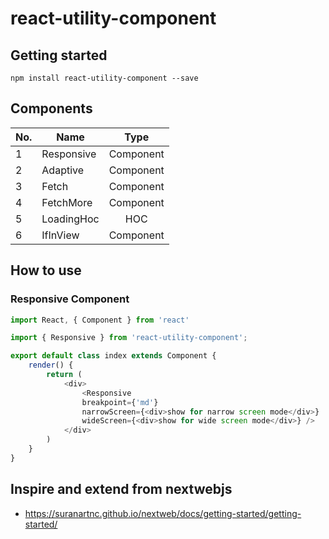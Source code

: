 # react-utility-component

Getting started
------

```
npm install react-utility-component --save
```

Components
------

|No.|Name|Type| 
|-------|---------------|:----------:|
|1      |Responsive     | Component  | 
|2      |Adaptive       | Component  |  
|3      |Fetch          | Component  |
|4      |FetchMore      | Component  |
|5      |LoadingHoc     | HOC        |
|6      |IfInView       | Component  |


How to use
------

### Responsive Component
```javascript
import React, { Component } from 'react'

import { Responsive } from 'react-utility-component';

export default class index extends Component {
    render() {
        return (
            <div>
                <Responsive 
                breakpoint={'md'} 
                narrowScreen={<div>show for narrow screen mode</div>} 
                wideScreen={<div>show for wide screen mode</div>} />
            </div>
        )
    }
}
```

## Inspire and extend from nextwebjs
- https://suranartnc.github.io/nextweb/docs/getting-started/getting-started/
